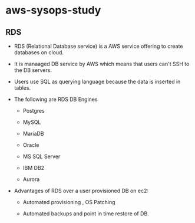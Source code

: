 # aws-sysops-study

## RDS
- RDS (Relational Database service) is a AWS service offering to create databases on cloud. 

- It is manaaged DB service by AWS which means that users can't SSH to the DB servers.

- Users use SQL as querying language because the data is inserted in tables.

- The following are RDS DB Engines

  - Postgres

  - MySQL

  - MariaDB

  - Oracle

  - MS SQL Server

  - IBM DB2

  - Aurora

- Advantages of RDS over a user provisioned DB on ec2:

  - Automated provisioning , OS Patching

  - Automated backups and point in time restore of DB.

